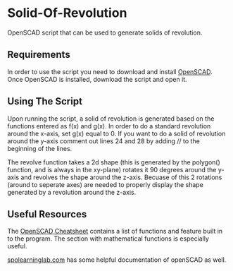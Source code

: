 # Solid-Of-Revolution
OpenSCAD script that can be used to generate solids of revolution.

## Requirements

In order to use the script you need to download and install [OpenSCAD](https://openscad.org/). Once OpenSCAD is installed, download the script and open it.

## Using The Script
Upon running the script, a solid of revolution is generated based on the functions entered as f(x) and g(x).  In order to do a standard revolution around the x-axis, set g(x) equal to 0.  If you want to do a solid of revolution around the y-axis comment out lines 24 and 28 by adding // to the beginning of the lines.

The revolve function takes a 2d shape (this is generated by the polygon() function, and is always in the xy-plane) rotates it 90 degrees around the y-axis and revolves the shape around the z-axis.  Becuase of this 2 rotations (around to seperate axes) are needed to properly display the shape generated by a revolution around the z-axis.

## Useful Resources

The [OpenSCAD Cheatsheet](https://openscad.org/cheatsheet/) contains a list of functions and feature built in to the program.  The section with mathematical functions is especially useful.

[spolearninglab.com](https://spolearninglab.com/curriculum/lessonPlans/hacking/resources/software/3d/openscad_intro.html) has some helpful documentation of openSCAD as well.
